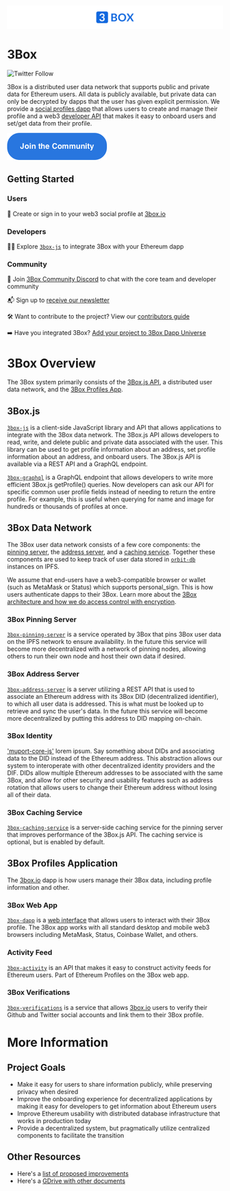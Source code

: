 ![3Box Logo](./3Box_widelogo.png)

# 3Box
![Twitter Follow](https://img.shields.io/twitter/follow/3boxdb.svg?style=social&label=Follow)

3Box is a distributed user data network that supports public and private data for Ethereum users. All data is publicly available, but private data can only be decrypted by dapps that the user has given explicit permission. We provide a [social profiles dapp](https://3box.io) that allows users to create and manage their profile and a web3 [developer API](https://github.com/3box/3box-js) that makes it easy to onboard users and set/get data from their profile.


[![button](./3box_button_community.png)](https://discord.gg/dxjM74J)



## Getting Started

### Users
👤 Create or sign in to your web3 social profile at [3box.io](https://3box.io)

### Developers
👩‍💻 Explore [`3box-js`](https://www.github.com/3box/3box-js) to integrate 3Box with your Ethereum dapp

### Community  

💬 Join [3Box Community Discord](https://discord.gg/Z3f3Cxy) to chat with the core team and developer community

📬 Sign up to [receive our newsletter](https://mailchi.mp/c671ca2b8093/3box)

🛠 Want to contribute to the project? View our [contributors guide](./CONTRIBUTING.md)

➡️ Have you integrated 3Box? [Add your project to 3Box Dapp Universe](./COMMUNITY-PROJECTS.md)


# 3Box Overview
The 3Box system primarily consists of the [3Box.js API](https://github.com/3box/3box-js), a distributed user data network, and the [3Box Profiles App](https://3box.io).

## 3Box.js
[`3box-js`](https://www.github.com/3box/3box-js) is a client-side JavaScript library and API that allows applications to integrate with the 3Box data network. The 3Box.js API allows developers to read, write, and delete public and private data associated with the user. This library can be used to get profile information about an address, set profile information about an address, and onboard users. The 3Box.js API is available via a REST API and a GraphQL endpoint.

[`3box-graphql`](https://github.com/3box/3box-js-graphql) is a GraphQL endpoint that allows developers to write more efficient 3Box.js getProfile() queries. Now developers can ask our API for specific common user profile fields instead of needing to return the entire profile. For example, this is useful when querying for name and image for hundreds or thousands of profiles at once.

## 3Box Data Network
The 3Box user data network consists of a few core components: the [pinning server](https://www.github.com/3box/3box-pinning-server), the [address server](https://www.github.com/3box/3box-address-server), and a [caching service](https://www.github.com/3box/3box-caching-service). Together these components are used to keep track of user data stored in [`orbit-db`](https://github.com/orbitdb/orbit-db) instances on IPFS. 

We assume that end-users have a web3-compatible browser or wallet (such as MetaMask or Status) which supports personal_sign. This is how users authenticate dapps to their 3Box. Learn more about the [3Box architecture and how we do access control with encryption](./ARCHITECTURE.md).

### 3Box Pinning Server
[`3box-pinning-server`](https://www.github.com/3box/3box-pinning-server) is a service operated by 3Box that pins 3Box user data on the IPFS network to ensure availability. In the future this service will become more decentralized with a network of pinning nodes, allowing others to run their own node and host their own data if desired.

### 3Box Address Server
[`3box-address-server`](https://www.github.com/3box/3box-address-server) is a server utilizing a REST API that is used to associate an Ethereum address with its 3Box DID (decentralized identifier), to which all user data is addressed. This is what must be looked up to retrieve and sync the user's data. In the future this service will become more decentralized by putting this address to DID mapping on-chain.

### 3Box Identity
['muport-core-js'](https://github.com/3box/muport-core-js) lorem ipsum. Say something about DIDs and associating data to the DID instead of the Ethereum address. This abstraction allows our system to interoperate with other decentralized identity providers and the DIF. DIDs allow multiple Ethereum addresses to be associated with the same 3Box, and allow for other security and usability features such as address rotation that allows users to change their Ethereum address without losing all of their  data.

### 3Box Caching Service
[`3box-caching-service`](https://www.github.com/3box/3box-caching-service) is a server-side caching service for the pinning server that improves performance of the 3Box.js API. The caching service is optional, but is enabled by default.

## 3Box Profiles Application
The [3box.io](https://3box.io) dapp is how users manage their 3Box data, including profile information and other.

### 3Box Web App
[`3box-dapp`](https://www.github.com/3box/3box-dapp) is a [web interface](https://3box.io/) that allows users to interact with their 3Box profile. The 3Box app works with all standard desktop and mobile web3 browsers including MetaMask, Status, Coinbase Wallet, and others.

### Activity Feed
[`3box-activity`](https://www.github.com/3box/3box-activity) is an API that makes it easy to construct activity feeds for Ethereum users. Part of Ethereum Profiles on the 3Box web app.

### 3Box Verifications
[`3box-verifications`](https://github.com/3box/3box-verifications) is a service that allows [3box.io](https://3box.io) users to verify their Github and Twitter social accounts and link them to their 3Box profile.

# More Information

## Project Goals
* Make it easy for users to share information publicly, while preserving privacy when desired
* Improve the onboarding experience for decentralized applications by making it easy for developers to get information about Ethereum users
* Improve Ethereum usability with distributed database infrastructure that works in production today
* Provide a decentralized system, but pragmatically utilize centralized components to facilitate the transition

## Other Resources
* Here's a [list of proposed improvements](./IMPROVEMENTS.md)
* Here's a [GDrive with other documents](https://drive.google.com/drive/folders/16lZWMVFLKLk2nAZJQ7xQyzHKZzK734Ov?usp=sharing)

